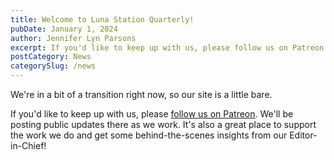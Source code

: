 ```yaml
---
title: Welcome to Luna Station Quarterly!
pubDate: January 1, 2024
author: Jennifer Lyn Parsons
excerpt: If you'd like to keep up with us, please follow us on Patreon. We'll be posting public updates there as we work on restoring the website. It's also a great place to support the work we do and get some behind-the-scenes insights from our Editor-in-Chief!
postCategory: News
categorySlug: /news
---
```


We're in a bit of a transition right now, so our site is a little bare.

If you'd like to keep up with us, please <a href="https://www.patreon.com/lunastation" class="text-lsq-orange hover:text-lsq-orange-light">follow us on Patreon</a>. We'll be posting public updates there as we work. It's also a great place to support the work we do and get some behind-the-scenes insights from our Editor-in-Chief!